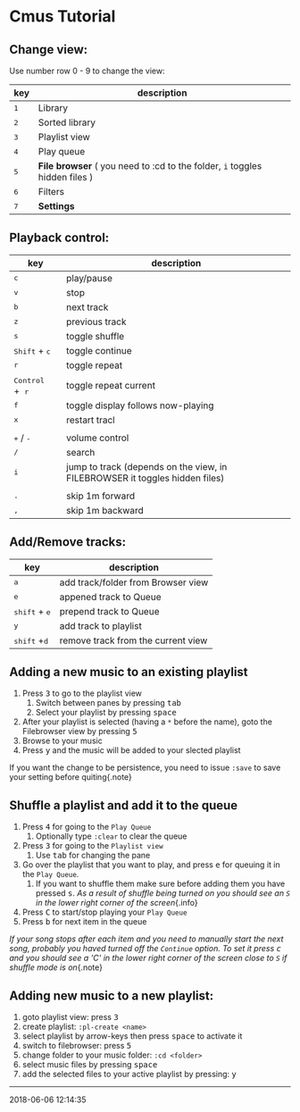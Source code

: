 # Cmus Tutorial

## Change view:

Use number row 0 - 9 to change the view:

| key | description |
| --- | ----------- |
| <kbd>1</kbd> | Library |
| <kbd>2</kbd> | Sorted library |
| <kbd>3</kbd> | Playlist view |
| <kbd>4</kbd> | Play queue |
| <kbd>5</kbd> | **File browser** ( you need to :cd to the folder, `i` toggles hidden files ) |
| <kbd>6</kbd> | Filters |
| <kbd>7</kbd> | **Settings** |

## Playback control:

| key | description |
| --- | ----------- |
| <kbd>c</kbd> | play/pause |
| <kbd>v</kbd> | stop |
| <kbd>b</kbd> | next track |
| <kbd>z</kbd> | previous track |
| <kbd>s</kbd> | toggle shuffle |
| <kbd>Shift</kbd> + <kbd>c</kbd> | toggle continue |
| <kbd>r</kbd> | toggle repeat |
| <kbd>Control</kbd>  +  <kbd>r</kbd> | toggle repeat current |
| <kbd>f</kbd> | toggle display follows now-playing |
| <kbd>x</kbd> | restart tracl |
|  |  |
| <kbd>+</kbd> / <kbd>-</kbd> | volume control |
| <kbd>/</kbd> | search |
| <kbd>i</kbd> | jump to track (depends on the view, in FILEBROWSER it toggles hidden files) |
|  |  |
| <kbd>.</kbd> | skip 1m forward |
| <kbd>,</kbd> | skip 1m backward |

## Add/Remove tracks:

| key | description |
| --- | ----------- |
| <kbd>a</kbd> | add track/folder from Browser view |
| <kbd>e</kbd> | appened track to Queue |
| <kbd>shift</kbd> + <kbd>e</kbd> | prepend track to Queue |
| <kbd>y</kbd> | add track to playlist |
| <kbd>shift</kbd> +<kbd>d</kbd> | remove track from the current view |

## Adding a new music to an existing playlist
1. Press <kbd>3</kbd> to go to the playlist view
    1. Switch between panes by pressing <kbd>tab</kbd>
    2. Select your playlist by pressing <kbd>space</kbd>
2. After your playlist is selected (having a `*` before the name), goto the Filebrowser view by pressing <kbd>5</kbd>
3. Browse to your music
4. Press <kbd>y</kbd> and the music will be added to your slected playlist

If you want the change to be persistence, you need to issue `:save` to save your setting before quiting{.note}

## Shuffle a playlist and add it to the queue

1. Press <kbd>4</kbd> for going to the `Play Queue`
    1. Optionally type `:clear` to clear the queue
2. Press <kbd>3</kbd> for going to the `Playlist view`
    1. Use <kbd>tab</kbd> for changing the pane
3. Go over the playlist that you want to play, and press <kbd>e</kbd> for queuing it in the `Play Queue`.
    1. If you want to shuffle them make sure before adding them you have pressed <kbd>s</kbd>.
       _As a result of shuffle being turned on you should see an `S` in the lower right corner of the screen_{.info}
4. Press <kbd>C</kbd> to start/stop playing your `Play Queue`
5. Press <kbd>b</kbd> for next item in the queue

_If your song stops after each item and you need to manually start the next song, probably you haved turned off the `Continue` option. To set it press <kbd>c</kbd> and you should see a 'C' in the lower right corner of the screen close to `S` if shuffle mode is on_{.note}
## Adding new music to a new playlist:

1. goto playlist view: press <kbd>3</kbd>
2. create playlist: `:pl-create <name>`
3. select playlist by arrow-keys then press <kbd>space</kbd> to activate it
4. switch to filebrowser: press <kbd>5</kbd>
5. change folder to your music folder: `:cd <folder>`
6. select music files by pressing <kbd>space</kbd>
7. add the selected files to your active playlist by pressing: <kbd>y</kbd>

- - -

2018-06-06 12:14:35